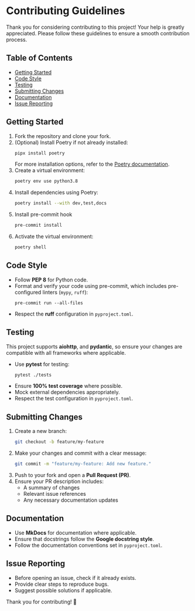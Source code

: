 # Contributing Guidelines

Thank you for considering contributing to this project! Your help is greatly appreciated. Please follow these guidelines to ensure a smooth contribution process.

## Table of Contents

- [Getting Started](#getting-started)
- [Code Style](#code-style)
- [Testing](#testing)
- [Submitting Changes](#submitting-changes)
- [Documentation](#documentation)
- [Issue Reporting](#issue-reporting)

## Getting Started

1. Fork the repository and clone your fork.
2. (Optional) Install Poetry if not already installed:
    ```sh
    pipx install poetry
    ```
    For more installation options, refer to the [Poetry documentation](https://python-poetry.org/docs/#installation).
3. Create a virtual environment:
    ```sh
    poetry env use python3.8
    ```
4. Install dependencies using Poetry:
    ```sh
    poetry install --with dev,test,docs
    ```
5. Install pre-commit hook
    ```sh
    pre-commit install
    ```
6. Activate the virtual environment:
   ```sh
   poetry shell
   ```

## Code Style

- Follow **PEP 8** for Python code.
- Format and verify your code using pre-commit, which includes pre-configured linters (`mypy`, `ruff`):
    ```shell
    pre-commit run --all-files
    ```
- Respect the **ruff** configuration in `pyproject.toml`.

## Testing

This project supports **aiohttp**, and **pydantic**, so ensure your changes are compatible with all frameworks where 
applicable.

- Use **pytest** for testing:
   ```sh
   pytest ./tests
   ```
- Ensure **100% test coverage** where possible.
- Mock external dependencies appropriately.
- Respect the test configuration in `pyproject.toml`.

## Submitting Changes

1. Create a new branch:
   ```sh
   git checkout -b feature/my-feature
   ```
2. Make your changes and commit with a clear message:
   ```sh
   git commit -m "feature/my-feature: Add new feature."
   ```
3. Push to your fork and open a **Pull Request (PR)**.
4. Ensure your PR description includes:
   - A summary of changes
   - Relevant issue references
   - Any necessary documentation updates

## Documentation

- Use **MkDocs** for documentation where applicable.
- Ensure that docstrings follow the **Google docstring style**.
- Follow the documentation conventions set in `pyproject.toml`.

## Issue Reporting

- Before opening an issue, check if it already exists.
- Provide clear steps to reproduce bugs.
- Suggest possible solutions if applicable.

Thank you for contributing! 🎉
